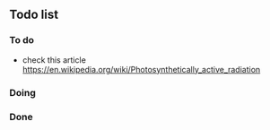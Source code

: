 ## Todo list

### To do
- check this article https://en.wikipedia.org/wiki/Photosynthetically_active_radiation

### Doing

### Done
